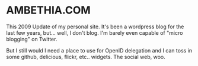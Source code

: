 AMBETHIA.COM
============

This 2009 Update of my personal site. It's been a wordpress blog for the last
few years, but... well, I don't blog. I'm barely even capable of "micro
blogging" on Twitter.

But I still would I need a place to use for OpenID delegation and I can toss
in some github, delicious, flickr, etc.. widgets. The social web, woo.
